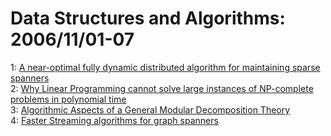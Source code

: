# Data Structures and Algorithms: 2006/11/01-07  
1: [A near-optimal fully dynamic distributed algorithm for maintaining  sparse spanners](https://doi.org/10.48550/arXiv.cs/0611001)  
2: [Why Linear Programming cannot solve large instances of NP-complete  problems in polynomial time](https://doi.org/10.48550/arXiv.cs/0611008)  
3: [Algorithmic Aspects of a General Modular Decomposition Theory](https://doi.org/10.48550/arXiv.cs/0611019)  
4: [Faster Streaming algorithms for graph spanners](https://doi.org/10.48550/arXiv.cs/0611023)  